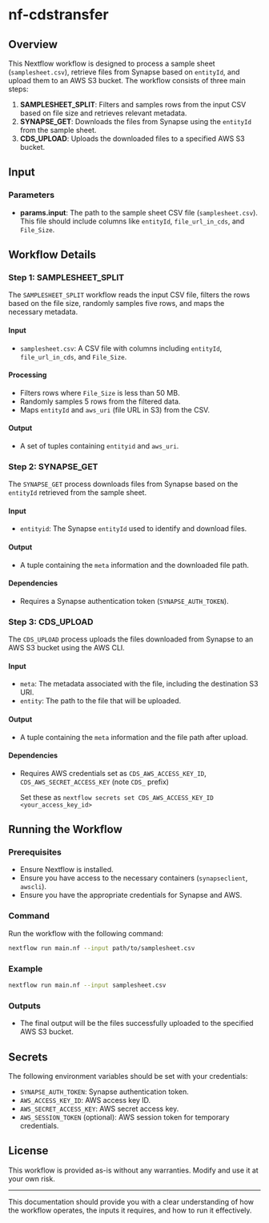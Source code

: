 # nf-cdstransfer

## Overview

This Nextflow workflow is designed to process a sample sheet (`samplesheet.csv`), retrieve files from Synapse based on `entityId`, and upload them to an AWS S3 bucket. The workflow consists of three main steps:

1. **SAMPLESHEET_SPLIT**: Filters and samples rows from the input CSV based on file size and retrieves relevant metadata.
2. **SYNAPSE_GET**: Downloads the files from Synapse using the `entityId` from the sample sheet.
3. **CDS_UPLOAD**: Uploads the downloaded files to a specified AWS S3 bucket.

## Input

### Parameters
- **params.input**: The path to the sample sheet CSV file (`samplesheet.csv`). This file should include columns like `entityId`, `file_url_in_cds`, and `File_Size`.

## Workflow Details

### Step 1: SAMPLESHEET_SPLIT

The `SAMPLESHEET_SPLIT` workflow reads the input CSV file, filters the rows based on the file size, randomly samples five rows, and maps the necessary metadata.

#### Input
- `samplesheet.csv`: A CSV file with columns including `entityId`, `file_url_in_cds`, and `File_Size`.

#### Processing
- Filters rows where `File_Size` is less than 50 MB.
- Randomly samples 5 rows from the filtered data.
- Maps `entityId` and `aws_uri` (file URL in S3) from the CSV.

#### Output
- A set of tuples containing `entityid` and `aws_uri`.

### Step 2: SYNAPSE_GET

The `SYNAPSE_GET` process downloads files from Synapse based on the `entityId` retrieved from the sample sheet.

#### Input
- `entityid`: The Synapse `entityId` used to identify and download files.

#### Output
- A tuple containing the `meta` information and the downloaded file path.

#### Dependencies
- Requires a Synapse authentication token (`SYNAPSE_AUTH_TOKEN`).

### Step 3: CDS_UPLOAD

The `CDS_UPLOAD` process uploads the files downloaded from Synapse to an AWS S3 bucket using the AWS CLI.

#### Input
- `meta`: The metadata associated with the file, including the destination S3 URI.
- `entity`: The path to the file that will be uploaded.

#### Output
- A tuple containing the `meta` information and the file path after upload.

#### Dependencies
- Requires AWS credentials set as `CDS_AWS_ACCESS_KEY_ID`, `CDS_AWS_SECRET_ACCESS_KEY` (note `CDS_` prefix)

  Set these as `nextflow secrets set CDS_AWS_ACCESS_KEY_ID <your_access_key_id>`

## Running the Workflow

### Prerequisites
- Ensure Nextflow is installed.
- Ensure you have access to the necessary containers (`synapseclient`, `awscli`).
- Ensure you have the appropriate credentials for Synapse and AWS.

### Command
Run the workflow with the following command:

```bash
nextflow run main.nf --input path/to/samplesheet.csv
```

### Example

```bash
nextflow run main.nf --input samplesheet.csv
```

### Outputs
- The final output will be the files successfully uploaded to the specified AWS S3 bucket.

## Secrets

The following environment variables should be set with your credentials:

- `SYNAPSE_AUTH_TOKEN`: Synapse authentication token.
- `AWS_ACCESS_KEY_ID`: AWS access key ID.
- `AWS_SECRET_ACCESS_KEY`: AWS secret access key.
- `AWS_SESSION_TOKEN` (optional): AWS session token for temporary credentials.

## License

This workflow is provided as-is without any warranties. Modify and use it at your own risk.

---

This documentation should provide you with a clear understanding of how the workflow operates, the inputs it requires, and how to run it effectively.
